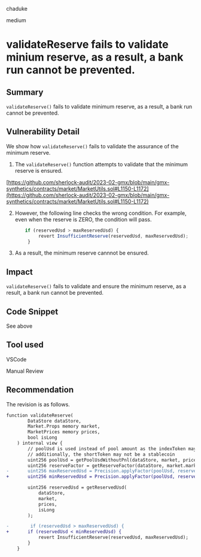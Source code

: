 chaduke

medium

# validateReserve fails to validate minium reserve, as a result, a bank run cannot be prevented.

## Summary
``validateReserve()`` fails to validate minimum reserve, as a result, a bank run cannot be prevented. 

## Vulnerability Detail
We show how ``validateReserve()`` fails to validate the assurance of the minimum reserve.

1) The ``validateReserve()`` function attempts to validate that the minimum reserve is ensured. 

[https://github.com/sherlock-audit/2023-02-gmx/blob/main/gmx-synthetics/contracts/market/MarketUtils.sol#L1150-L1172](https://github.com/sherlock-audit/2023-02-gmx/blob/main/gmx-synthetics/contracts/market/MarketUtils.sol#L1150-L1172)

2) However, the following line checks the wrong condition. For example, even when the reserve is ZERO, the condition will pass. 

```javascript
       if (reservedUsd > maxReservedUsd) {
            revert InsufficientReserve(reservedUsd, maxReservedUsd);
        }
```
3) As a result, the minimum reserve cannnot be ensured.  

## Impact
``validateReserve()`` fails to validate and ensure the minimum reserve, as a result, a bank run cannot be prevented. 


## Code Snippet
See above

## Tool used
VSCode

Manual Review

## Recommendation
The revision is as follows. 

```diff
function validateReserve(
        DataStore dataStore,
        Market.Props memory market,
        MarketPrices memory prices,
        bool isLong
    ) internal view {
        // poolUsd is used instead of pool amount as the indexToken may not match the longToken
        // additionally, the shortToken may not be a stablecoin
        uint256 poolUsd = getPoolUsdWithoutPnl(dataStore, market, prices, isLong);
        uint256 reserveFactor = getReserveFactor(dataStore, market.marketToken, isLong);
-       uint256 maxReservedUsd = Precision.applyFactor(poolUsd, reserveFactor);
+       uint256 minReservedUsd = Precision.applyFactor(poolUsd, reserveFactor);

        uint256 reservedUsd = getReservedUsd(
            dataStore,
            market,
            prices,
            isLong
        );

-        if (reservedUsd > maxReservedUsd) {
+       if (reservedUsd < minReservedUsd) {
            revert InsufficientReserve(reservedUsd, maxReservedUsd);
        }
    }

```